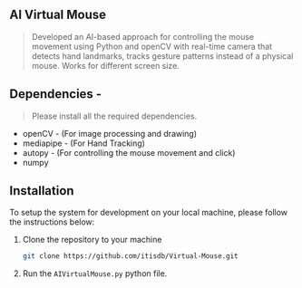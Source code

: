 ## AI Virtual Mouse

> Developed an AI-based approach for controlling the mouse movement using Python and openCV with real-time camera that detects hand landmarks, tracks gesture patterns instead of a physical mouse. Works for different screen size. 

## Dependencies  -
> Please install all the required dependencies.
* openCV - (For image processing and drawing)
* mediapipe - (For Hand Tracking)
* autopy - (For controlling the mouse movement and click)
* numpy

## Installation

To setup the system for development on your local machine, please follow the instructions below:

1. Clone the repository to your machine

   ```bash
   git clone https://github.com/itisdb/Virtual-Mouse.git
   ```

2. Run the ```AIVirtualMouse.py``` python file.
   

